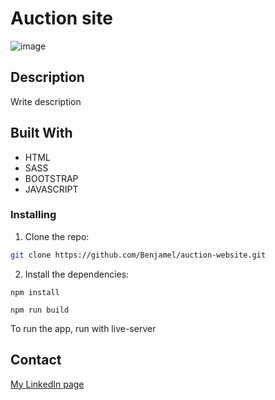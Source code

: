 # Auction site

![image](https://github.com/Benjamel/auction-website/assets/82838871/e8dd7774-3d0c-48a7-9ab9-33704b42e185)

## Description

Write description

## Built With

- HTML
- SASS
- BOOTSTRAP
- JAVASCRIPT

### Installing

1. Clone the repo:

```bash
git clone https://github.com/Benjamel/auction-website.git
```

2. Install the dependencies:

```
npm install
```

```
npm run build
```

To run the app, run with live-server

## Contact

[My LinkedIn page](https://www.linkedin.com/in/benjaminmeldal/)
